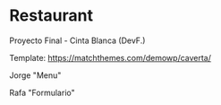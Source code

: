 # Restaurant

Proyecto Final - Cinta Blanca (DevF.)

Template: https://matchthemes.com/demowp/caverta/

Jorge "Menu"

Rafa "Formulario"